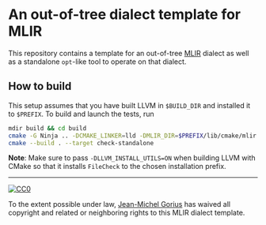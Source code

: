 # An out-of-tree dialect template for MLIR

This repository contains a template for an out-of-tree [MLIR](https://mlir.llvm.org/) dialect as well as a
standalone `opt`-like tool to operate on that dialect.

## How to build

This setup assumes that you have built LLVM in `$BUILD_DIR` and installed it to `$PREFIX`. To build and launch the tests, run
```sh
mdir build && cd build
cmake -G Ninja .. -DCMAKE_LINKER=lld -DMLIR_DIR=$PREFIX/lib/cmake/mlir -DLLVM_EXTERNAL_LIT=$BUILD_DIR/bin/llvm-lit
cmake --build . --target check-standalone
```
**Note**: Make sure to pass `-DLLVM_INSTALL_UTILS=ON` when building LLVM with
CMake so that it installs `FileCheck` to the chosen installation prefix.

----------

[![CC0](http://i.creativecommons.org/p/zero/1.0/88x31.png)]("http://creativecommons.org/publicdomain/zero/1.0/")

To the extent possible under law,
[Jean-Michel Gorius](https://jmgorius.gitlab.io/) has waived all copyright and
related or neighboring rights to this MLIR dialect template.
